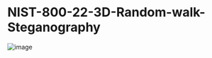 # NIST-800-22-3D-Random-walk-Steganography
![image](https://github.com/user-attachments/assets/d013a249-8bcf-42ce-991d-07c909a8bdba)


